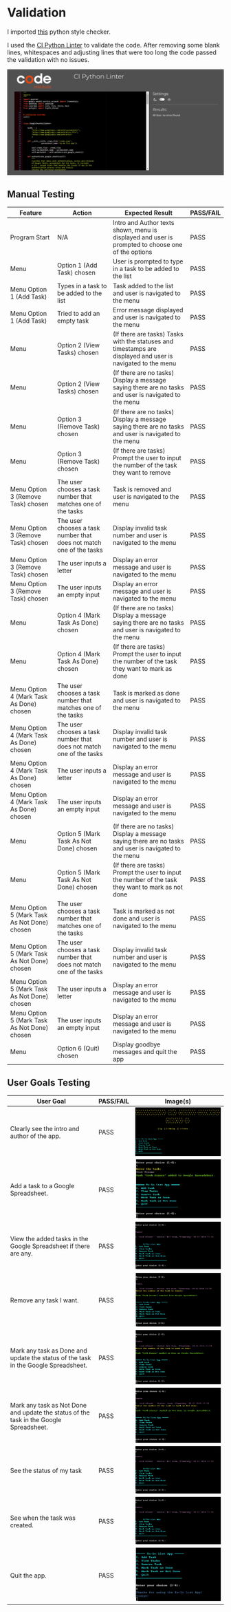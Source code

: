 # Validation

I imported [this](https://pypi.org/project/pep8/) python style checker.

I used the [CI Python Linter](https://pep8ci.herokuapp.com/) to validate the code. After removing some blank lines, whitespaces and adjusting lines that were too long the code passed the validation with no issues.

![CI Python Linter Validation](https://github.com/devnickocodes/to-do-list-project/blob/main/documentation/pep8-validator.png)


## Manual Testing

|   Feature     |   Action                      |   Expected Result            |     PASS/FAIL     |
| ------------- | ----------------------------- | ---------------------------- | ----------------- |
| Program Start | N/A | Intro and Author texts shown, menu is displayed and user is prompted to choose one of the options | PASS |
| Menu          | Option 1 (Add Task) chosen | User is prompted to type in a task to be added to the list | PASS |
| Menu Option 1 (Add Task) | Types in a task to be added to the list | Task added to the list and user is navigated to the menu | PASS |
| Menu Option 1 (Add Task) | Tried to add an empty task | Error message displayed and user is navigated to the menu | PASS |
| Menu          | Option 2 (View Tasks) chosen | (If there are tasks) Tasks with the statuses and timestamps are displayed and user is navigated to the menu | PASS |
| Menu          | Option 2 (View Tasks) chosen | (If there are no tasks) Display a message saying there are no tasks and user is navigated to the menu| PASS |
| Menu          | Option 3 (Remove Task) chosen | (If there are no tasks) Display a message saying there are no tasks and user is navigated to the menu| PASS |
| Menu          | Option 3 (Remove Task) chosen | (If there are tasks) Prompt the user to input the number of the task they want to remove | PASS |
| Menu Option 3 (Remove Task) chosen | The user chooses a task number that matches one of the tasks | Task is removed and user is navigated to the menu| PASS |
| Menu Option 3 (Remove Task) chosen | The user chooses a task number that does not match one of the tasks | Display invalid task number and user is navigated to the menu | PASS |
| Menu Option 3 (Remove Task) chosen | The user inputs a letter | Display an error message and user is navigated to the menu | PASS |
| Menu Option 3 (Remove Task) chosen | The user inputs an empty input | Display an error message and user is navigated to the menu | PASS |
| Menu          | Option 4 (Mark Task As Done) chosen | (If there are no tasks) Display a message saying there are no tasks and user is navigated to the menu| PASS |
| Menu          | Option 4 (Mark Task As Done) chosen | (If there are tasks) Prompt the user to input the number of the task they want to mark as done | PASS |
| Menu Option 4 (Mark Task As Done) chosen | The user chooses a task number that matches one of the tasks | Task is marked as done and user is navigated to the menu | PASS |
| Menu Option 4 (Mark Task As Done) chosen | The user chooses a task number that does not match one of the tasks | Display invalid task number and user is navigated to the menu | PASS |
| Menu Option 4 (Mark Task As Done) chosen | The user inputs a letter | Display an error message and user is navigated to the menu | PASS |
| Menu Option 4 (Mark Task As Done) chosen | The user inputs an empty input | Display an error message and user is navigated to the menu | PASS |
| Menu          | Option 5 (Mark Task As Not Done) chosen | (If there are no tasks) Display a message saying there are no tasks and user is navigated to the menu | PASS |
| Menu          | Option 5 (Mark Task As Not Done) chosen | (If there are tasks) Prompt the user to input the number of the task they want to mark as not done | PASS |
| Menu Option 5 (Mark Task As Not Done) chosen | The user chooses a task number that matches one of the tasks | Task is marked as not done and user is navigated to the menu | PASS |
| Menu Option 5 (Mark Task As Not Done) chosen | The user chooses a task number that does not match one of the tasks | Display invalid task number and user is navigated to the menu | PASS |
| Menu Option 5 (Mark Task As Not Done) chosen | The user inputs a letter | Display an error message and user is navigated to the menu | PASS |
| Menu Option 5 (Mark Task As Not Done) chosen | The user inputs an empty input | Display an error message and user is navigated to the menu | PASS |
| Menu          | Option 6 (Quit) chosen | Display goodbye messages and quit the app | PASS |

## User Goals Testing

| User Goal | PASS/FAIL | Image(s) |
| --------- | --------------- | -------- |
| Clearly see the intro and author of the app. | PASS | ![To-Do List App Overview](https://github.com/devnickocodes/to-do-list-project/blob/main/documentation/to-do-list-app-overview.png) |
| Add a task to a Google Spreadsheet. | PASS | ![Add Task (Option - 1)](https://github.com/devnickocodes/to-do-list-project/blob/main/documentation/add-a-task.png) |
| View the added tasks in the Google Spreadsheet if there are any. | PASS | ![View Tasks (Option - 2)](https://github.com/devnickocodes/to-do-list-project/blob/main/documentation/view-tasks.png) |
| Remove any task I want. | PASS | ![Remove Task (Option - 3)](https://github.com/devnickocodes/to-do-list-project/blob/main/documentation/remove-task.png) |
| Mark any task as Done and update the status of the task in the Google Spreadsheet. | PASS | ![Mark Task As Done (Option - 4)](https://github.com/devnickocodes/to-do-list-project/blob/main/documentation/mark-task-as-done.png) |
| Mark any task as Not Done and update the status of the task in the Google Spreadsheet. | PASS | ![Mark Task As Not Done (Option - 5)](https://github.com/devnickocodes/to-do-list-project/blob/main/documentation/mark-task-as-not-done.png) |
| See the status of my task | PASS | ![View Tasks (Option - 2)](https://github.com/devnickocodes/to-do-list-project/blob/main/documentation/view-tasks.png) |
| See when the task was created. | PASS | ![View Tasks (Option - 2)](https://github.com/devnickocodes/to-do-list-project/blob/main/documentation/view-tasks.png) |
|  Quit the app. | PASS | ![Quit (Option - 6)](https://github.com/devnickocodes/to-do-list-project/blob/main/documentation/quit-option.png) |


